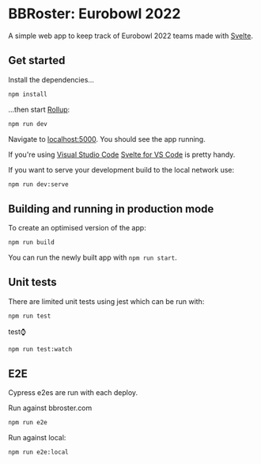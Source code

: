 # BBRoster: Eurobowl 2022

A simple web app to keep track of Eurobowl 2022 teams made with [Svelte](https://svelte.dev).

## Get started

Install the dependencies...

```bash
npm install
```

...then start [Rollup](https://rollupjs.org):

```bash
npm run dev
```

Navigate to [localhost:5000](http://localhost:5000). You should see the app running.

If you're using [Visual Studio Code](https://code.visualstudio.com/) [Svelte for VS Code](https://marketplace.visualstudio.com/items?itemName=svelte.svelte-vscode) is pretty handy.

If you want to serve your development build to the local network use:

```bash
npm run dev:serve
```

## Building and running in production mode

To create an optimised version of the app:

```bash
npm run build
```

You can run the newly built app with `npm run start`.

## Unit tests

There are limited unit tests using jest which can be run with:

```bash
npm run test
```

test:watch:

```bash
npm run test:watch
```

## E2E

Cypress e2es are run with each deploy.

Run against bbroster.com

```bash
npm run e2e
```

Run against local:

```bash
npm run e2e:local
```
